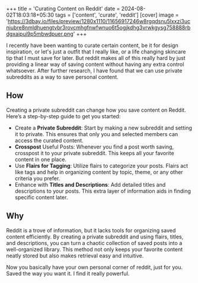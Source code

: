 +++
title = 'Curating Content on Reddit'
date = 2024-08-02T18:03:18+05:30
tags = ['content', 'curate', 'reddit']
[cover]
image = 'https://3dbay.io/files/preview/1280x1110/11656917246w8rgqdsnu5lxxzi3ucniubre8nmldhuengtvbr3rovcmhgfnwfwnuo6t5ogjkdhg3vrwkgysg758888rbdgxaipui9p5mbwdpuer.png'
+++

I recently have been wanting to curate certain content, be it for design inspiration, or let's just a outfit that I really like, or a life changing skincare tip that I must save for later. But reddit makes all of this really hard by just providing a linear way of saving content without having any extra control whatsoever. After further research, I have found that we can use private subreddits as a way to save personal content.

## How

Creating a private subreddit can change how you save content on Reddit. Here’s a step-by-step guide to get you started:

- Create a **Private Subreddit**: Start by making a new subreddit and setting it to private. This ensures that only you and selected members can access the curated content.
- **Crosspost** Useful Posts: Whenever you find a post worth saving, crosspost it to your private subreddit. This keeps all your favorite content in one place.
- Use **Flairs for Tagging**: Utilize flairs to categorize your posts. Flairs act like tags and help in organizing content by topic, theme, or any other criteria you prefer.
- Enhance with **Titles and Descriptions**: Add detailed titles and descriptions to your posts. This extra layer of information aids in finding specific content later.

## Why

Reddit is a trove of information, but it lacks tools for organizing saved content efficiently. By creating a private subreddit and using flairs, titles, and descriptions, you can turn a chaotic collection of saved posts into a well-organized library. This method not only keeps your favorite content neatly stored but also makes retrieval easy and intuitive.

Now you basically have your own personal corner of reddit, just for you. Saved the way you want it. I find it really powerful.